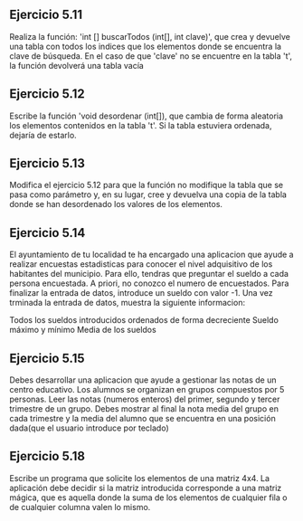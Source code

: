 ## Ejercicio 5.11
Realiza la función: 'int [] buscarTodos (int[], int clave)', que crea y devuelve una tabla con todos los indices que los elementos donde se encuentra la clave de búsqueda. En el caso de que 'clave' no se encuentre en la tabla 't', la función devolverá una tabla vacía

## Ejercicio 5.12
Escribe la función 'void desordenar (int[]), que cambia de forma aleatoria los elementos contenidos en la tabla 't'. Si la tabla estuviera ordenada, dejaría de estarlo. 

## Ejercicio 5.13
Modifica el ejercicio 5.12 para que la función no modifique la tabla que se pasa como parámetro y, en su lugar, cree y devuelva una copia de la tabla donde se han desordenado los valores de los elementos. 

## Ejercicio 5.14
El ayuntamiento de tu localidad te ha encargado una aplicacion que ayude a realizar encuestas estadisticas para conocer el nivel adquisitivo de los habitantes del municipio. Para ello, tendras que preguntar el sueldo a cada persona encuestada. A priori, no conozco el numero de encuestados. Para finalizar la entrada de datos, introduce un sueldo con valor -1. Una vez trminada la entrada de datos, muestra la siguiente informacion:

Todos los sueldos introducidos ordenados de forma decreciente
Sueldo máximo y mínimo
Media de los sueldos

## Ejercicio 5.15
Debes desarrollar una aplicacion que ayude a gestionar las notas de un centro educativo. Los alumnos se organizan en grupos compuestos por 5 personas. Leer las notas (numeros enteros) del primer, segundo y tercer trimestre de un grupo. Debes mostrar al final la nota media del grupo en cada trimestre y la media del alumno que se encuentra en una posición dada(que el usuario introduce por teclado)

## Ejercicio 5.18
Escribe un programa que solicite los elementos de una matriz 4x4. La aplicación debe decidir si la matriz introducida corresponde a una matriz mágica, que es aquella donde la suma de los elementos de cualquier fila o de cualquier columna valen lo mismo.